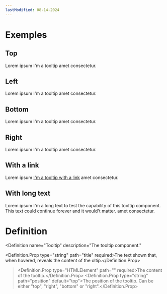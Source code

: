 ```yaml
---
lastModified: 08-14-2024
---
```


<script>
  import { Tooltip, Definition } from "$lib/components";
</script>

# Exemples

## Top

Lorem ipsum <Tooltip title="dolor sit" position="top">I'm a tooltip</Tooltip> amet consectetur.

## Left

Lorem ipsum <Tooltip title="dolor sit" position="left">I'm a tooltip</Tooltip> amet consectetur.

## Bottom

Lorem ipsum <Tooltip title="dolor sit" position="bottom">I'm a tooltip</Tooltip> amet consectetur.

## Right

Lorem ipsum <Tooltip title="dolor sit" position="right">I'm a tooltip</Tooltip> amet consectetur.

## With a link

Lorem ipsum <Tooltip title="dolor sit">[I'm a tooltip with a link](#)</Tooltip> amet consectetur.

## With long text

Lorem ipsum <Tooltip title="dolor sit">I'm a long text to test the capability of this tooltip component. This text could continue forever and it would't matter.</Tooltip> amet consectetur.

# Definition

<Definition
name="Tooltip"
description="The tooltip component."
>
<Definition.Prop type="string" path="title" required>The text shown that, when hovered, reveals the content of the oltip.</Definition.Prop>
> <Definition.Prop type="HTMLElement" path="<slot>" required>The content of the tooltip.</Definition.Prop>
> <Definition.Prop type="string" path="position" default="top">The position of the tooltip. Can be either "top", "right", "bottom" or "right".</Definition.Prop>
> </Definition>
